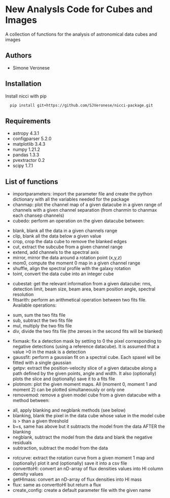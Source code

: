# New AnalysIs Code for Cubes and Images
A collection of functions for the analysis of astronomical data cubes and images

## Authors
- Simone Veronese

## Installation
Install nicci with pip
```bash
  pip install git+https://github.com/SJVeronese/nicci-package.git
```
## Requirements
* astropy 4.3.1
* configparser 5.2.0
* matplotlib 3.4.3
* numpy 1.21.2
* pandas 1.3.3
* pvextractor 0.2
* scipy 1.7.1

## List of functions
* importparameters: import the parameter file and create the python dictionary with all the variables needed for the package
* chanmap: plot the channel map of a given datacube in a given range of channels with a given channel separation (from chanmin to chanmax each chansep channels) 
* cubedo: perform an operation on the given datacube between:
- blank, blank all the data in a given channels range
- clip, blank all the data below a given value
- crop, crop the data cube to remove the blanked edges
- cut, extract the subcube from a given channel range
- extend, add channels to the spectral axis
- mirror, mirror the data around a rotation point (x,y,z)
- mom0, compute the moment 0 map in a given channel range
- shuffle, align the spectral profile with the galaxy rotation
- toint, convert the data cube into an integer cube 
* cubestat: get the relevant information from a given datacube: rms, detection limit, beam size, beam area, beam position angle, spectral resolution
* fitsarith: perform an arithmetical operation between two fits file. Available operations:
- sum, sum the two fits file
- sub, subtract the two fits file
- mul, multiply the two fits file
- div, divide the two fits file (the zeroes in the second fits will be blanked)
* fixmask: fix a detection mask by setting to 0 the pixel corresponding to negative detections (using a reference datacube). It is assumed that a value >0 in the mask is a detection
* gaussfit: perform a gaussian fit on a spectral cube. Each spaxel will be fitted with a single gaussian
* getpv: extract the position-velocity slice of a given datacube along a path defined by the given points, angle and width. It also (optionally) plots the slice and (optionally) save it to a fits file
* plotmom: plot the given moment maps. All (moment 0, moment 1 and moment 2) can be plotted simultaneously or only one
* removemod: remove a given model cube from a given datacube with a method between:
- all, apply blanking and negblank methods (see below)
- blanking, blank the pixel in the data cube whose value in the model cube is > than a given threshold
- b+s, same has above but it subtracts the model from the data AFTER the blanking
- negblank, subtract the model from the data and blank the negative residuals
- subtraction, subtract the model from the data
* rotcurve: extract the rotation curve from a given moment 1 map and (optionally) plot it and (optionally) save it into a csv file
* converttoHI: convert an nD-array of flux densities values into HI column density values
* getHImass: convert an nD-array of flux densities into HI mass
* flux: same as converttoHI but return a flux
* create_config: create a default parameter file with the given name
